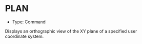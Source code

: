 # PLAN

- Type: Command

Displays an orthographic view of the XY plane of a specified user coordinate system.
